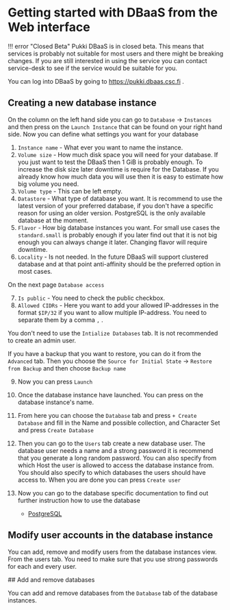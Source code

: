 # Getting started with DBaaS from the Web interface
!!! error "Closed Beta"
    Pukki DBaaS is in closed beta. This means that services is probably not suitable for most users
    and there might be breaking changes. If you are still interested in using the service you can
    contact service-desk to see if the service would be suitable for you.

You can log into DBaaS by going to https://pukki.dbaas.csc.fi .


## Creating a new database instance

On the column on the left hand side you can go to `Database` -> `Instances` and then press on the `Launch Instance` that can be found on your right hand side.
Now you can define what settings you want for your database

1.   `Instance name` - What ever you want to name the instance.
2.   `Volume size` - How much disk space you will need for your database. If you just want to test the DBaaS then 1 GiB is probably enough. To increase the disk size later downtime is require for the Database. If you already know how much data you will use then it is easy to estimate how big volume you need. 
3.   `Volume type` - This can be left empty.
4.   `Datastore` - What type of database you want. It is recommend to use the latest version of your preferred database, if you don't have a specific reason for using an older version. PostgreSQL is the only available database at the moment.
5.   `Flavor` - How big database instances you want. For small use cases the `standard.small` is probably enough if you later find out that it is not big enough you can always change it later. Changing flavor will require downtime.
6.   `Locality` - Is not needed. In the future DBaaS will support clustered database and at that point anti-affinity should be the preferred option in most cases.

On the next page `Database access`

7. `Is public` - You need to check the public checkbox.
8. `Allowed CIDRs` - Here you want to add your allowed IP-addresses in the format `$IP/32` if you want to allow multiple IP-address. You need to separate them by a comma `,` .

You don't need to use the `Intialize Databases` tab. It is not recommended to create an admin user.

If you have a backup that you want to restore, you can do it from the `Advanced` tab. Then you choose the `Source for Initial State` -> `Restore from Backup` and then choose `Backup name`

9. Now you can press `Launch`

10. Once the database instance have launched. You can press on the database instance's name. 
11. From here you can choose the `Database` tab and press `+ Create Database` and fill in the Name and possible collection, and Character Set and press `Create Database`
12. Then you can go to the `Users` tab create a new database user. The database user needs a name and a strong password it is recommend that you generate a long random password. You can also specify from which Host the user is allowed to access the database instance from. You should also specify to which databases the users should have access to. When you are done you can press `Create user`

13. Now you can go to the database specific documentation to find out further instruction how to use the database

	* [PostgreSQL](postgresql.md)

## Modify user accounts in the database instance

You can add, remove and modify users from the database instances view. From the users tab. You need to make sure that you use strong passwords for each and every user.

## Add and remove databases

You can add and remove databases from the `Database` tab of the database instances.


